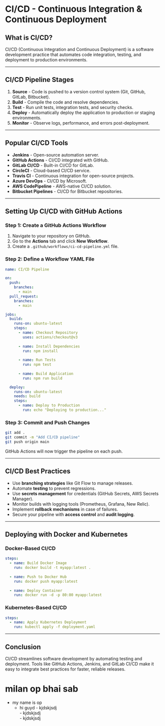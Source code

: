 # CI/CD - Continuous Integration & Continuous Deployment

## What is CI/CD?
CI/CD (Continuous Integration and Continuous Deployment) is a software development practice that automates code integration, testing, and deployment to production environments.

---

## CI/CD Pipeline Stages
1. **Source** - Code is pushed to a version control system (Git, GitHub, GitLab, Bitbucket).
2. **Build** - Compile the code and resolve dependencies.
3. **Test** - Run unit tests, integration tests, and security checks.
4. **Deploy** - Automatically deploy the application to production or staging environments.
5. **Monitor** - Observe logs, performance, and errors post-deployment.

---

## Popular CI/CD Tools
- **Jenkins** - Open-source automation server.
- **GitHub Actions** - CI/CD integrated with GitHub.
- **GitLab CI/CD** - Built-in CI/CD for GitLab.
- **CircleCI** - Cloud-based CI/CD service.
- **Travis CI** - Continuous integration for open-source projects.
- **Azure DevOps** - CI/CD by Microsoft.
- **AWS CodePipeline** - AWS-native CI/CD solution.
- **Bitbucket Pipelines** - CI/CD for Bitbucket repositories.

---

## Setting Up CI/CD with GitHub Actions

### Step 1: Create a GitHub Actions Workflow

1. Navigate to your repository on GitHub.
2. Go to the **Actions** tab and click **New Workflow**.
3. Create a `.github/workflows/ci-cd-pipeline.yml` file.

### Step 2: Define a Workflow YAML File

```yaml
name: CI/CD Pipeline

on:
  push:
    branches:
      - main
  pull_request:
    branches:
      - main

jobs:
  build:
    runs-on: ubuntu-latest
    steps:
      - name: Checkout Repository
        uses: actions/checkout@v3
      
      - name: Install Dependencies
        run: npm install
      
      - name: Run Tests
        run: npm test
      
      - name: Build Application
        run: npm run build

  deploy:
    runs-on: ubuntu-latest
    needs: build
    steps:
      - name: Deploy to Production
        run: echo "Deploying to production..."
```

### Step 3: Commit and Push Changes
```sh
git add .
git commit -m "Add CI/CD pipeline"
git push origin main
```

GitHub Actions will now trigger the pipeline on each push.

---

## CI/CD Best Practices
- Use **branching strategies** like Git Flow to manage releases.
- Automate **testing** to prevent regressions.
- Use **secrets management** for credentials (GitHub Secrets, AWS Secrets Manager).
- Monitor builds with logging tools (Prometheus, Grafana, New Relic).
- Implement **rollback mechanisms** in case of failures.
- Secure your pipeline with **access control** and **audit logging**.

---

## Deploying with Docker and Kubernetes

### Docker-Based CI/CD
```yaml
steps:
  - name: Build Docker Image
    run: docker build -t myapp:latest .
  
  - name: Push to Docker Hub
    run: docker push myapp:latest
  
  - name: Deploy Container
    run: docker run -d -p 80:80 myapp:latest
```

### Kubernetes-Based CI/CD
```yaml
steps:
  - name: Apply Kubernetes Deployment
    run: kubectl apply -f deployment.yaml
```

---

## Conclusion
CI/CD streamlines software development by automating testing and deployment. Tools like GitHub Actions, Jenkins, and GitLab CI/CD make it easy to integrate best practices for faster, reliable releases.



#  milan op bhai sab
- my name is op
  - hi guyd
          - kjdskjsdj  
          - kjdskjsdj  
          - kjdskjsdj  